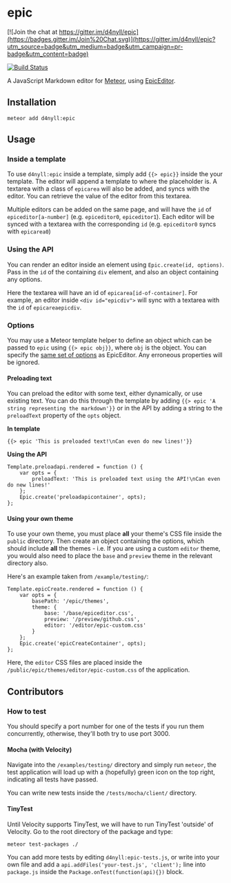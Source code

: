 # epic

[![Join the chat at https://gitter.im/d4nyll/epic](https://badges.gitter.im/Join%20Chat.svg)](https://gitter.im/d4nyll/epic?utm_source=badge&utm_medium=badge&utm_campaign=pr-badge&utm_content=badge)

[![Build Status](https://travis-ci.org/d4nyll/epic.svg?branch=master)](https://travis-ci.org/d4nyll/epic)

A JavaScript Markdown editor for [Meteor](https://github.com/meteor/meteor), using [EpicEditor](https://github.com/OscarGodson/EpicEditor).

## Installation

    meteor add d4nyll:epic

## Usage

### Inside a template

To use `d4nyll:epic` inside a template, simply add `{{> epic}}` inside the your template. The editor will append a template to where the placeholder is. A textarea with a class of `epicarea` will also be added, and syncs with the editor. You can retrieve the value of the editor from this textarea.

Multiple editors can be added on the same page, and will have the `id` of `epiceditor[a-number]` (e.g. `epiceditor0`, `epiceditor1`). Each editor will be synced with a textarea with the corresponding `id` (e.g. `epiceditor0` syncs with `epicarea0`)

### Using the API

You can render an editor inside an element using `Epic.create(id, options)`. Pass in the `id` of the containing `div` element, and also an object containing any options.

Here the textarea will have an id of `epicarea[id-of-container]`. For example, an editor inside `<div id="epicdiv">` will sync with a textarea with the `id` of `epicareaepicdiv`.

### Options

You may use a Meteor template helper to define an object which can be passed to `epic` using `{{> epic obj}}`, where `obj` is the object. You can specify the [same set of options](https://github.com/OscarGodson/EpicEditor#epiceditoroptions) as EpicEditor. Any erroneous properties will be ignored.

#### Preloading text

You can preload the editor with some text, either dynamically, or use existing text. You can do this through the template by adding `{{> epic 'A string representing the markdown'}}` or in the API by adding a string to the `preloadText` property of the `opts` object.

**In template**

    {{> epic 'This is preloaded text!\nCan even do new lines!'}}

**Using the API**

    Template.preloadapi.rendered = function () {
        var opts = {
            preloadText: 'This is preloaded text using the API!\nCan even do new lines!'
        };
        Epic.create('preloadapicontainer', opts);
    };

#### Using your own theme

To use your own theme, you must place **all** your theme's CSS file inside the `public` directory. Then create an object containing the options, which should include **all** the themes - i.e. If you are using a custom `editor` theme, you would also need to place the `base` and `preview` theme in the relevant directory also.

Here's an example taken from `/example/testing/`:

    Template.epicCreate.rendered = function () {
    	var opts = {	
    		basePath: '/epic/themes',
    		theme: {
    			base: '/base/epiceditor.css',
    			preview: '/preview/github.css',
    			editor: '/editor/epic-custom.css'
    		}
    	};
    	Epic.create('epicCreateContainer', opts);
    };

Here, the `editor` CSS files are placed inside the `/public/epic/themes/editor/epic-custom.css` of the application.

## Contributors

### How to test

You should specify a port number for one of the tests if you run them concurrently, otherwise, they'll both try to use port 3000.

#### Mocha (with Velocity)

Navigate into the `/examples/testing/` directory and simply run `meteor`, the test application will load up with a (hopefully) green icon on the top right, indicating all tests have passed.

You can write new tests inside the `/tests/mocha/client/` directory.

#### TinyTest

Until Velocity supports TinyTest, we will have to run TinyTest 'outside' of Velocity. Go to the root directory of the package and type:

    meteor test-packages ./

You can add more tests by editing `d4nyll:epic-tests.js`, or write into your own file and add a `api.addFiles('your-test.js', 'client');` line into `package.js` inside the `Package.onTest(function(api){})` block.
